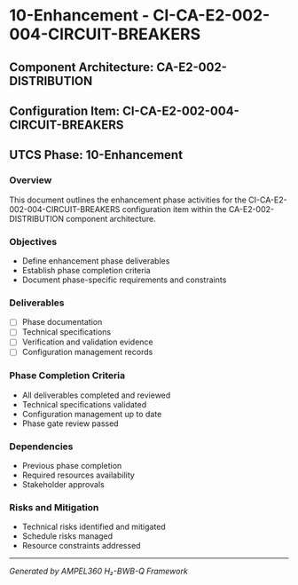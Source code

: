 # 10-Enhancement - CI-CA-E2-002-004-CIRCUIT-BREAKERS

## Component Architecture: CA-E2-002-DISTRIBUTION
## Configuration Item: CI-CA-E2-002-004-CIRCUIT-BREAKERS
## UTCS Phase: 10-Enhancement

### Overview
This document outlines the enhancement phase activities for the CI-CA-E2-002-004-CIRCUIT-BREAKERS configuration item within the CA-E2-002-DISTRIBUTION component architecture.

### Objectives
- Define enhancement phase deliverables
- Establish phase completion criteria
- Document phase-specific requirements and constraints

### Deliverables
- [ ] Phase documentation
- [ ] Technical specifications
- [ ] Verification and validation evidence
- [ ] Configuration management records

### Phase Completion Criteria
- All deliverables completed and reviewed
- Technical specifications validated
- Configuration management up to date
- Phase gate review passed

### Dependencies
- Previous phase completion
- Required resources availability
- Stakeholder approvals

### Risks and Mitigation
- Technical risks identified and mitigated
- Schedule risks managed
- Resource constraints addressed

---
*Generated by AMPEL360 H₂-BWB-Q Framework*
